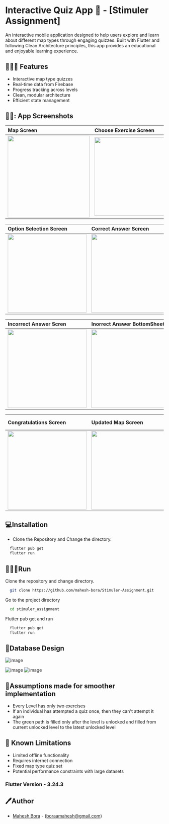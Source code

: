 # Interactive Quiz App 🧠 - [Stimuler Assignment]

An interactive mobile application designed to help users explore and learn about different map types through engaging quizzes. Built with Flutter and following Clean Architecture principles, this app provides an educational and enjoyable learning experience.

## 🧑🏻‍💻 Features

- Interactive map type quizzes
- Real-time data from Firebase
- Progress tracking across levels
- Clean, modular architecture
- Efficient state management

## 👨‍💻: App Screenshots

| Map Screen | Choose Exercise Screen | Quiz Screen | 
| :---         |     :---      |     :---      |       
| <img src="https://github.com/user-attachments/assets/90cb1424-c963-4f07-b70e-e4d8c288675b" width="260" height="auto" />  | <img src="https://github.com/user-attachments/assets/10508552-3093-414b-8d58-88b230ecb57c" width="250" height="auto" /> | <img src="https://github.com/user-attachments/assets/d9ab2a3b-ca44-4d75-96d4-ce67f8732c73" width="250" height="auto" />     

| Option Selection Screen | Correct Answer Screen | Correct Answer BottomSheet |
| :---         |     :---      |      :---      |
 <img src="https://github.com/user-attachments/assets/a1c2cffa-9983-4eae-a38b-525db0bfcbf1" width="250" height="auto" />    | <img src="https://github.com/user-attachments/assets/eb7c36e3-3e0e-4eb6-8617-de4c287e0101" width="250" height="auto" /> | <img src="https://github.com/user-attachments/assets/f89f10ee-3046-4d4a-aacb-aaa919a03050" width="250" height="auto" /> 

| Incorrect Answer Scren | Inorrect Answer BottomSheet |  Loading Screen |
| :---         |     :---      |      :---      |
 <img src="https://github.com/user-attachments/assets/1abf768c-a6d6-4c3d-ab15-6ca53acfbdba" width="250" height="auto" />    | <img src="https://github.com/user-attachments/assets/c3377a0a-273d-41a8-9640-308a8585e7bc" width="250" height="auto" /> | <img src="https://github.com/user-attachments/assets/c0b237e5-b34c-43b1-a65f-e5f3f45e5d57" width="250" height="auto" /> 

  | Congratulations Screen | Updated Map Screen | Updated Attempted Exercises Screen |
| :---         |     :---      |      :---      |
 <img src="https://github.com/user-attachments/assets/b525d697-9993-4d5e-97e4-0a4f02f8588c" width="250" height="auto" />    | <img src="https://github.com/user-attachments/assets/fbb2971a-8677-4766-a076-ccf1be2da5d0" width="250" height="auto" /> | <img src="https://github.com/user-attachments/assets/263120b2-79b5-44a5-a49a-b493cc90aa06" width="250" height="auto" /> 

</div>


## 💻Installation

* Clone the Repository and Change the directory.

```bash
  flutter pub get
  flutter run
```
    
## 🧑🏻‍💻Run 

Clone the repository and change directory.

```bash
  git clone https://github.com/mahesh-bora/Stimuler-Assignment.git
```

Go to the project directory

```bash
  cd stimuler_assignment
```

Flutter pub get and run
```bash
  flutter pub get
  flutter run
```

## 📃Database Design
![image](https://github.com/user-attachments/assets/2bb0214d-4cab-4046-af1f-ecab84c5822b)

  ![image](https://github.com/user-attachments/assets/a0e9240c-a82d-45ae-ab5b-91e55f8335a5)
  ![image](https://github.com/user-attachments/assets/cfc02ddb-df1b-45ff-ac29-418c1ed5a966)

## 💭Assumptions made for smoother implementation
- Every Level has only two exercises
- If an individual has attempted a quiz once, then they can't attempt it again
- The green path is filled only after the level is unlocked and filled from current unlocked level to the latest unlocked level 

## 🚧 Known Limitations

- Limited offline functionality
- Requires internet connection
- Fixed map type quiz set
- Potential performance constraints with large datasets

### Flutter Version - 3.24.3
## 🖊️Author

- [Mahesh Bora](https://www.github.com/mahesh-bora) - (boraamahesh@gmail.com)
